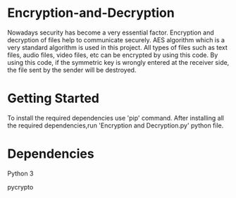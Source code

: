 # Encryption-and-Decryption
Nowadays security has become a very essential factor. Encryption and decryption of files help to communicate securely. AES algorithm which is a very standard algorithm is used in this project. All types of files such as text files, audio files, video files, etc can be encrypted by using this code. By using this code, if the symmetric key is wrongly entered at the receiver side, the file sent by the sender will be destroyed.
# Getting Started
To install the required dependencies use 'pip' command.
After installing all the required dependencies,run 'Encryption and Decryption.py' python file.
# Dependencies
  Python 3
  
  pycrypto
